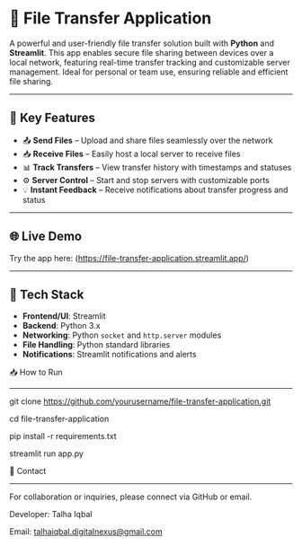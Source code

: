 # 📁 File Transfer Application

A powerful and user-friendly file transfer solution built with **Python** and **Streamlit**. This app enables secure file sharing between devices over a local network, featuring real-time transfer tracking and customizable server management. Ideal for personal or team use, ensuring reliable and efficient file sharing.

---

## 🚀 Key Features

- 📤 **Send Files** – Upload and share files seamlessly over the network  
- 📥 **Receive Files** – Easily host a local server to receive files  
- 📊 **Track Transfers** – View transfer history with timestamps and statuses  
- ⚙️ **Server Control** – Start and stop servers with customizable ports  
- 💡 **Instant Feedback** – Receive notifications about transfer progress and status  

---

## 🌐 Live Demo

Try the app here: (https://file-transfer-application.streamlit.app/)

---

## 🔧 Tech Stack

- **Frontend/UI**: Streamlit  
- **Backend**: Python 3.x  
- **Networking**: Python `socket` and `http.server` modules   
- **File Handling**: Python standard libraries  
- **Notifications**: Streamlit notifications and alerts


📥 How to Run

----

git clone https://github.com/yourusername/file-transfer-application.git

cd file-transfer-application

pip install -r requirements.txt

streamlit run app.py




📩 Contact

-----

For collaboration or inquiries, please connect via GitHub or email.

Developer: Talha Iqbal

Email: talhaiqbal.digitalnexus@gmail.com
